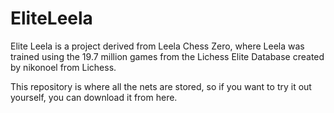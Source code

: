 # EliteLeela
Elite Leela is a project derived from Leela Chess Zero, where Leela was trained using the 19.7 million games from the Lichess Elite Database created by nikonoel from Lichess.

This repository is where all the nets are stored, so if you want to try it out yourself, you can download it from here.

